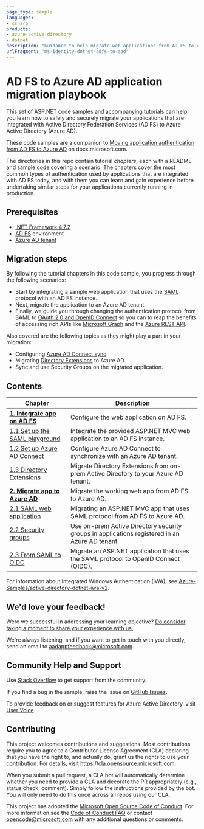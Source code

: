 ```yaml
---
page_type: sample
languages:
- csharp
products:
- azure-active-directory
- dotnet
description: "Guidance to help migrate web applications from AD FS to Azure AD"
urlFragment: "ms-identity-dotnet-adfs-to-aad"
---
```


# AD FS to Azure AD application migration playbook

This set of ASP.NET code samples and accompanying tutorials can help you learn how to safely and securely migrate your applications that are integrated with Active Directory Federation Services (AD FS) to Azure Active Directory (Azure AD).

These code samples are a companion to [Moving application authentication from AD FS to Azure AD](https://docs.microsoft.com/azure/active-directory/manage-apps/migrate-adfs-apps-to-azure) on docs<span>.microsoft<span>.com.

The directories in this repo contain tutorial *chapters*, each with a README and sample code covering a scenario. The chapters cover the most common types of authentication used by applications that are integrated with AD FS today, and with them you can learn and gain experience before undertaking similar steps for your applications currently running in production.

## Prerequisites

- [.NET Framework 4.7.2](https://dotnet.microsoft.com/download/dotnet-framework)
- [AD FS](https://docs.microsoft.com/windows-server/identity/ad-fs/ad-fs-overview) environment
- [Azure AD tenant](https://docs.microsoft.com/azure/active-directory/develop/quickstart-create-new-tenant)

## Migration steps

By following the tutorial chapters in this code sample, you progress through the following scenarios:

- Start by integrating a sample web application that uses the [SAML](https://docs.microsoft.com/azure/active-directory/develop/single-sign-on-saml-protocol) protocol with an AD FS instance.
- Next, migrate the application to an Azure AD tenant.
- Finally, we guide you through changing the authentication protocol from SAML to [OAuth 2.0 and OpenID Connect](https://docs.microsoft.com/azure/active-directory/develop/active-directory-v2-protocols) so you can to reap the benefits of accessing rich APIs like [Microsoft Graph](https://docs.microsoft.com/graph/overview) and the [Azure REST API](https://docs.microsoft.com/rest/api/azure/).

Also covered are the following topics as they might play a part in your migration:

- Configuring [Azure AD Connect sync](https://docs.microsoft.com/azure/active-directory/hybrid/how-to-connect-sync-whatis).
- Migrating [Directory Extensions](https://docs.microsoft.com/azure/active-directory/hybrid/how-to-connect-sync-feature-directory-extensions) to Azure AD.
- Sync and use Security Groups on the migrated application.

## Contents

| Chapter                                                                           | Description                                                                                    |
|-----------------------------------------------------------------------------------|------------------------------------------------------------------------------------------------|
| [**1. Integrate app on AD FS**](1-ADFS-Host/1-1-Setup-SAML-Playground/README.md)  | Configure the web application on AD FS.                                                        |
| [1.1 Set up the SAML playground](1-ADFS-Host/1-1-Setup-SAML-Playground/README.md) | Integrate the provided ASP.NET MVC web application to an AD FS instance.                       |
| [1.2 Set up Azure AD Connect](1-ADFS-Host/1-2-Setup-AzureADConnect/README.md)     | Configure Azure AD Connect to synchronize with an Azure AD tenant.                             |
| [1.3 Directory Extensions](1-ADFS-Host/1-3-Directory-Extensions/README.md)        | Migrate Directory Extensions from on-prem Active Directory to your Azure AD tenant.            |
| [**2. Migrate app to Azure AD**](2-AAD-Migration/2-1-SAML-WebApp/README.md)       | Migrate the working web app from AD FS to Azure AD.                                            |
| [2.1 SAML web application](2-AAD-Migration/2-1-SAML-WebApp/README.md)             | Migrating an ASP.NET MVC app that uses SAML protocol from AD FS to Azure AD.                   |
| [2.2 Security groups](2-AAD-Migration/2-2-Security-Groups/README.md)              | Use on-prem Active Directory security groups in applications registered in an Azure AD tenant. |
| [2.3 From SAML to OIDC](2-AAD-Migration/2-3-From-SAML-to-OIDC/README.md)          | Migrate an ASP.NET application that uses the SAML protocol to OpenID Connect (OIDC).           |

For information about Integrated Windows Authentication (IWA), see [Azure-Samples/active-directory-dotnet-iwa-v2](https://github.com/Azure-Samples/active-directory-dotnet-iwa-v2).

## We'd love your feedback!

Were we successful in addressing your learning objective? [Do consider taking a moment to share your experience with us.](https://forms.office.com/Pages/ResponsePage.aspx?id=v4j5cvGGr0GRqy180BHbR73pcsbpbxNJuZCMKN0lURpUODFCRVg4VTk2QUE2VEFPMUZKSEJNUFhWUyQlQCN0PWcu)

We're always listening, and if you want to get in touch with you directly, send an email to <aadappfeedback@microsoft.com>.


## Community Help and Support

Use [Stack Overflow](http://stackoverflow.com/questions/tagged/msal) to get support from the community.

If you find a bug in the sample, raise the issue on [GitHub Issues](../issues).

To provide feedback on or suggest features for Azure Active Directory, visit [User Voice](https://feedback.azure.com/forums/169401-azure-active-directory).

## Contributing

This project welcomes contributions and suggestions.  Most contributions require you to agree to a
Contributor License Agreement (CLA) declaring that you have the right to, and actually do, grant us
the rights to use your contribution. For details, visit https://cla.opensource.microsoft.com.

When you submit a pull request, a CLA bot will automatically determine whether you need to provide
a CLA and decorate the PR appropriately (e.g., status check, comment). Simply follow the instructions
provided by the bot. You will only need to do this once across all repos using our CLA.

This project has adopted the [Microsoft Open Source Code of Conduct](https://opensource.microsoft.com/codeofconduct/).
For more information see the [Code of Conduct FAQ](https://opensource.microsoft.com/codeofconduct/faq/) or
contact [opencode@microsoft.com](mailto:opencode@microsoft.com) with any additional questions or comments.
